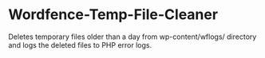 # Wordfence-Temp-File-Cleaner
Deletes temporary files older than a day from wp-content/wflogs/ directory and logs the deleted files to PHP error logs.
